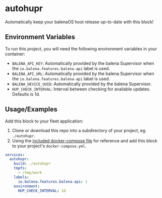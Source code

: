 # autohupr

Automatically keep your balenaOS host release up-to-date with this block!

## Environment Variables

To run this project, you will need the following environment variables in your container:

- `BALENA_API_KEY`: Automatically provided by the balena Supervisor when the `io.balena.features.balena-api` label is used.
- `BALENA_API_URL`: Automatically provided by the balena Supervisor when the `io.balena.features.balena-api` label is used.
- `BALENA_DEVICE_UUID`: Automatically provided by the balena Supervisor.
- `HUP_CHECK_INTERVAL`: Interval between checking for available updates. Defaults is 1d.

## Usage/Examples

Add this block to your fleet application:

1. Clone or download this repo into a subdirectory of your project, eg. `./autohupr`.
2. Using the [included docker-compose file](./docker-compose.yml) for reference and add this block to your project's `docker-compose.yml`.

```yml
services:
  autohupr:
    build: ./autohupr
    tmpfs:
      - /tmp/work
    labels:
      io.balena.features.balena-api: 1
    environment:
      HUP_CHECK_INTERVAL: 1d
```
